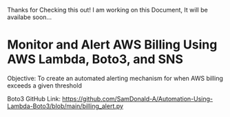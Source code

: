 Thanks for Checking this out! I am working on this Document, It will be availabe soon...

# Monitor and Alert AWS Billing Using AWS Lambda, Boto3, and SNS
Objective: To create an automated alerting mechanism for when AWS billing exceeds a given threshold

Boto3 GitHub Link: https://github.com/SamDonald-A/Automation-Using-Lambda-Boto3/blob/main/billing_alert.py

